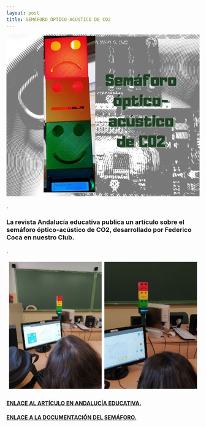 ```yaml
---
layout: post
title: SEMÁFORO ÓPTICO-ACÚSTICO DE CO2
---
```



<img src="/images/SEMAFORO1.jpg" width="800" />

.


### La revista Andalucía educativa publica un artículo sobre el semáforo óptico-acústico de CO2, desarrollado por Federico Coca en nuestro Club. ###
.



<img src="/images/semaforo2.jpg" width="800" />




#### [ENLACE AL ARTÍCULO EN ANDALUCÍA EDUCATIVA.](https://www.juntadeandalucia.es/educacion/portals/web/revista-andalucia-educativa/contenidos/-/contenidos/detalle/un-semaforo-para-reducir-la-probabilidad-de-contagio-en-el-aula) ####


#### [ENLACE A LA DOCUMENTACIÓN DEL SEMÁFORO.](https://clubroboticagranada.github.io/semaforo-optico-acustico-CO2/) ####
 
